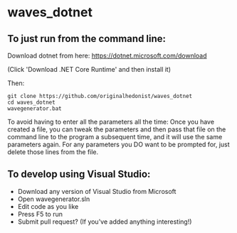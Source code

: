 # waves_dotnet

## To just run from the command line:

Download dotnet from here: https://dotnet.microsoft.com/download

(Click 'Download .NET Core Runtime' and then install it)

Then:
```
git clone https://github.com/originalhedonist/waves_dotnet
cd waves_dotnet
wavegenerator.bat
```

To avoid having to enter all the parameters all the time:
Once you have created a file, you can tweak the parameters and then pass that file on the command line to the program a subsequent time, and it will use the same parameters again.
For any parameters you DO want to be prompted for, just delete those lines from the file.


## To develop using Visual Studio:

* Download any version of Visual Studio from Microsoft
* Open wavegenerator.sln
* Edit code as you like
* Press F5 to run
* Submit pull request? (If you've added anything interesting!)
